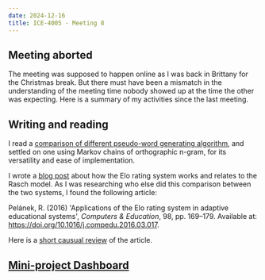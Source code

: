 ```yaml
---
date: 2024-12-16
title: ICE-4005 - Meeting 8
---
```

## Meeting aborted

The meeting was supposed to happen online as I was back in Brittany for the Christmas break.
But there must have been a mismatch in the understanding of the meeting time nobody showed up at the time the other was expecting.
Here is a summary of my activities since the last meeting.

## Writing and reading
I read a [comparison of different pseudo-word generating algorithm](https://journals.sagepub.com/doi/10.1177/17470218231164373), and settled on one using Markov chains of orthographic n-gram, for its versatility and ease of implementation.

I wrote a [blog post](./elo-rating-and-rasch-model) about how the Elo rating system works and relates to the Rasch model.
As I was researching who else did this comparison between the two systems, I found the following article:

Pelánek, R. (2016) 'Applications of the Elo rating system in adaptive educational systems', _Computers & Education_, 98, pp. 169–179. Available at: https://doi.org/10.1016/j.compedu.2016.03.017.

Here is a [short causual review](pelanek-2016) of the article.


## [Mini-project Dashboard](<./ice-4005-dashboard>)